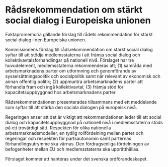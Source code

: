 # Rådsrekommendation om stärkt social dialog i Europeiska unionen

Faktapromemoria gällande förslag till rådets rekommendation för stärkt social dialog i den Europeiska unionen.

Kommissionens förslag till rådsrekommendation om stärkt social dialog syftar till att stödja medlemsstaterna i att främja social dialog och kollektivavtalsförhandlingar på nationell nivå. Förslaget har tre huvudelement, medlemsstaterna rekommenderas att; (1) samråda med arbetsmarknadens parter om utformning och genomförande av sysselsättningspolitik och socialpolitik samt när relevant av ekonomisk och annan offentlig politik; (2) uppmuntra arbetsmarknadens parter att förhandla fram och ingå kollektivavtal; (3) främja stöd för kapacitetsuppbyggnad hos arbetsmarknadens parter.

Rådsrekommendationen presenterades tillsammans med ett meddelande som syftar till att stärka den sociala dialogen på europeisk nivå.

Regeringen anser att det är viktigt att rekommendationen leder till att social dialog och kapacitetsuppbyggnad på nationell nivå i medlemsstaterna stöds på ett trovärdigt sätt. Respekten för olika nationella arbetsmarknadsmodeller, en tydlig rollfördelning mellan parter och regeringar och respekten för partsautonomin samt parternas förhandlingsutrymme ska värnas. Den fördragsenliga fördelningen av befogenheter mellan EU och medlemsstaterna ska upprätthållas.

Förslaget kommer att hanteras under det svenska ordförandeskapet.
